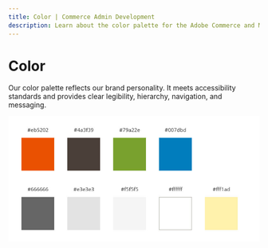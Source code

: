 ```yaml
---
title: Color | Commerce Admin Development
description: Learn about the color palette for the Adobe Commerce and Magento Open Source Admin application.
---
```


# Color

Our color palette reflects our brand personality. It meets accessibility standards and provides clear legibility, hierarchy, navigation, and messaging.

![](../../_images/style-guide/ColorPalette.jpg)

